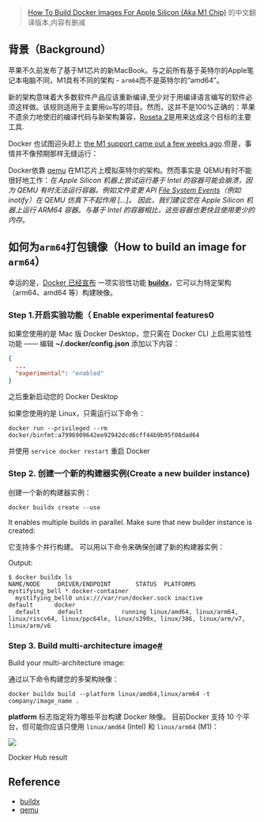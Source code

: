 > [How To Build Docker Images For Apple Silicon (Aka M1 Chip)](https://jitsu.com/blog/multi-platform-docker-builds) 的中文翻译版本,内容有删减

背景（Background）
--------------------------

苹果不久前发布了基于M1芯片的新MacBook。与之前所有基于英特尔的Apple笔记本电脑不同，M1具有不同的架构 - `arm64`而不是英特尔的“amd64”。


新的架构意味着大多数软件产品应该重新编译,至少对于用编译语言编写的软件必须这样做。该规则适用于主要用`Go`写的项目。然而，这并不是100%正确的：苹果不遗余力地使旧的编译代码与新架构兼容，[Roseta 2](https://en.wikipedia.org/wiki/Rosetta_(software))是用来达成这个目标的主要工具.

Docker 也试图迎头赶上 [the M1 support came out a few weeks ago](https://docs.docker.com/docker-for-mac/apple-silicon/).但是，事情并不像预期那样无缝运行：

Docker依靠 [qemu](https://www.qemu.org/) 在M1芯片上模拟英特尔的架构。然而事实是 QEMU有时不能很好地工作：_在 Apple Silicon 机器上尝试运行基于 Intel 的容器可能会崩溃，因为 QEMU 有时无法运行容器。例如文件变更 API [File System Events](https://developer.apple.com/documentation/coreservices/file_system_events)（例如 inotify）在 QEMU 仿真下不起作用 [...]。  因此，我们建议您在 Apple Silicon 机器上运行 ARM64 容器。与基于 Intel 的容器相比，这些容器也更快且使用更少的内存_。


如何为`arm64`打包镜像（How to build an image for `arm64`）
---------------------------------------------

幸运的是，[Docker 已经宣布](https://www.docker.com/blog/multi-platform-docker-builds/) 一项实验性功能 **[buildx](https://github.com/docker/buildx)**，它可以为特定架构（arm64、amd64 等）构建映像。

### Step 1.开启实验功能（ Enable experimental features0

如果您使用的是 Mac 版 Docker Desktop，您只需在 Docker CLI 上启用实验性功能 —— 编辑 **~/.docker/config.json** 添加以下内容：
```json
{
  ...
  "experimental": "enabled"
}

```

之后重新启动您的 Docker Desktop

如果您使用的是 Linux，只需运行以下命令：

```shell
docker run --privileged --rm docker/binfmt:a7996909642ee92942dcd6cff44b9b95f08dad64
```

并使用 `service docker restart` 重启 Docker

### Step 2. 创建一个新的构建器实例(Create a new builder instance)

创建一个新的构建器实例：

```shell
docker buildx create --use
```

It enables multiple builds in parallel. Make sure that new builder instance is created:

它支持多个并行构建。 可以用以下命令来确保创建了新的构建器实例：


Output:

```
$ docker buildx ls
NAME/NODE     DRIVER/ENDPOINT       STATUS  PLATFORMS
mystifying_bell * docker-container
  mystifying_bell0 unix:///var/run/docker.sock inactive
default      docker
  default     default           running linux/amd64, linux/arm64, linux/riscv64, linux/ppc64le, linux/s390x, linux/386, linux/arm/v7, linux/arm/v6
```

### Step 3. Build multi-architecture image[#](#step-3-build-multiarchitecture-image)

Build your multi-architecture image:

通过以下命令构建您的多架构映像：

```shell
docker buildx build --platform linux/amd64,linux/arm64 -t company/image_name .
```
**platform** 标志指定将为哪些平台构建 Docker 映像。 目前Docker 支持 10 个平台，但可能你应该只使用 `linux/amd64` (Intel) 和 `linux/arm64` (M1)：

![](https://jitsu.com/img/blog/multi-platform-docker-builds/docker-hub-result.png)

Docker Hub result

Reference
--------------------------
- [buildx](https://github.com/docker/buildx)
- [qemu](https://www.qemu.org/)